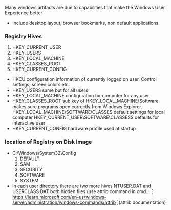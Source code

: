 Many windows artifacts are due to capabilities that make the Windows User Experience better
- Include desktop layout, browser bookmarks, non default applications
### Registry Hives
1. HKEY_CURRENT_USER
2. HKEY_USERS
3. HKEY_LOCAL_MACHINE
4. HKEY_CLASSES_ROOT
5. HKEY_CURRENT_CONFIG
- HKCU configuration information of currently logged on user.  Control settings, screen colors etc
- HKEY_USERS same but for all users
- HKEY_LOCAL_MACHINE configuration for computer for any user
- HKEY_CLASSES_ROOT sub key of HKEY_LOCAL_MACHINE\Software makes sure programs open correctly from Windows Explorer.
  HKEY_LOCAL_MACHINE\SOFTWARE\CLASSES default settings for local computer
  HKEY_CURRENT_USER\SOFTWARE\CLASSESS defaults for interactive user
- HKEY_CURRENT_CONFIG hardware profile used at startup
### location of Registry on Disk Image
- C:\Windows\System32\Config
  1. DEFAULT
  2. SAM
  3. SECURITY
  4. SOFTWARE
  5. SYSTEM
- in each user directory there are two more hives NTUSER.DAT and USERCLASS.DAT both hidden files (use attrib command in cmd... [ https://learn.microsoft.com/en-us/windows-server/administration/windows-commands/attrib ](attrib documentation)
